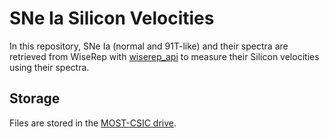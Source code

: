 # SNe Ia Silicon Velocities

In this repository, SNe Ia (normal and 91T-like) and their spectra are retrieved from WiseRep with [wiserep_api](https://github.com/temuller/wiserep_api) to measure their Silicon velocities using their spectra.

## Storage

Files are stored in the [MOST-CSIC drive](https://drive.google.com/drive/folders/1heRFHrrUly-vNBacPUqvqu4APRt1fW35).
